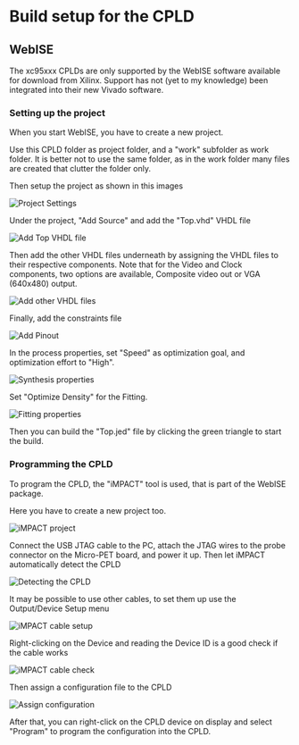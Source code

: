 
# Build setup for the CPLD

## WebISE

The xc95xxx CPLDs are only supported by the WebISE software available for download from Xilinx.
Support has not (yet to my knowledge) been integrated into their new Vivado software.

### Setting up the project

When you start WebISE, you have to create a new project. 

Use this CPLD folder as project folder, and a "work" subfolder as work folder. It is better not to use the same folder, as 
in the work folder many files are created that clutter the folder only.

Then setup the project as shown in this images

![Project Settings](images/project_settings.png)

Under the project, "Add Source" and add the "Top.vhd" VHDL file

![Add Top VHDL file](images/add_top_file.png)

Then add the other VHDL files underneath by assigning the VHDL files to their respective components.
Note that for the Video and Clock components, two options are available, Composite video out or VGA (640x480) output.

![Add other VHDL files](images/add_mapper_and_video.png)

Finally, add the constraints file

![Add Pinout](images/add_pinout.png)

In the process properties, set "Speed" as optimization goal, and optimization effort to "High".

![Synthesis properties](images/process_synthesis.png)

Set "Optimize Density" for the Fitting.

![Fitting properties](images/process_fitting.png)

Then you can build the "Top.jed" file by clicking the green triangle to start the build.

### Programming the CPLD

To program the CPLD, the "iMPACT" tool is used, that is part of the WebISE package.

Here you have to create a new project too.

![iMPACT project](images/impact_save_new_project.png)

Connect the USB JTAG cable to the PC, attach the JTAG wires to the probe connector on the Micro-PET board, and power it up.
Then let iMPACT automatically detect the CPLD

![Detecting the CPLD](images/impact_project.png)

It may be possible to use other cables, to set them up use the Output/Device Setup menu

![iMPACT cable setup](images/impact_cable_example.png)

Right-clicking on the Device and reading the Device ID is a good check if the cable works

![iMPACT cable check](images/get_device_id.png)

Then assign a configuration file to the CPLD

![Assign configuration](images/impact_assign_config.png)

After that, you can right-click on the CPLD device on display and select "Program" to program the configuration into the CPLD.


